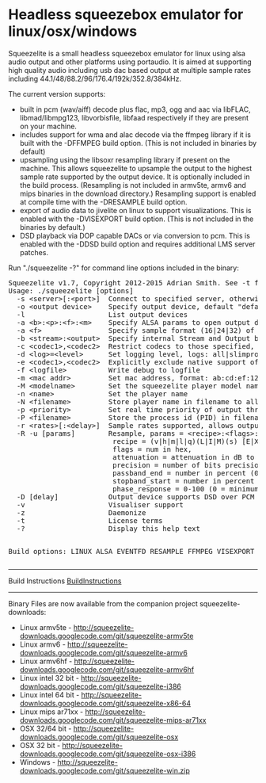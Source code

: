 <html>
<body>

 <h1><a name="Headless_squeezebox_emulator_for_linux/osx/windows"></a>Headless squeezebox emulator for linux/osx/windows<a href="#Headless_squeezebox_emulator_for_linux/osx/windows" class="section_anchor"></a></h1>
 <p>Squeezelite is a small headless squeezebox emulator for linux using alsa audio output and other platforms using portaudio.  It is aimed at supporting high quality audio including usb dac based output at multiple sample rates including 44.1/48/88.2/96/176.4/192k/352.8/384kHz. </p>
 <p>The current version supports: <ul><li>built in pcm (wav/aiff) decode plus flac, mp3, ogg and aac via libFLAC, libmad/libmpg123, libvorbisfile, libfaad respectively if they are present on your machine. </li><li>includes support for wma and alac decode via the ffmpeg library if it is built with the -DFFMPEG build option.  (This is not included in binaries by default) </li><li>upsampling using the libsoxr resampling library if present on the machine.  This allows squeezelite to upsample the output to the highest sample rate supported by the output device.  It is optionally included in the build process.  (Resampling is not included in armv5te, armv6 and mips binaries in the download directory.)  Resampling support is enabled at compile time with the -DRESAMPLE build option. </li><li>export of audio data to jivelite on linux to support visualizations.  This is enabled with the -DVISEXPORT build option.  (This is not included in the binaries by default.)  </li><li>DSD playback via DOP capable DACs or via conversion to pcm.  This is enabled with the -DDSD build option and requires additional LMS server patches. </li></ul></p><p>Run &quot;./squeezelite -?&quot; for command line options included in the binary: </p><pre class="prettyprint">
Squeezelite v1.7, Copyright 2012-2015 Adrian Smith. See -t for license terms
Usage: ./squeezelite [options]
  -s &lt;server&gt;[:&lt;port&gt;]  Connect to specified server, otherwise uses autodiscovery to find server
  -o &lt;output device&gt;    Specify output device, default &quot;default&quot;, - = output to stdout
  -l                    List output devices
  -a &lt;b&gt;:&lt;p&gt;:&lt;f&gt;:&lt;m&gt;    Specify ALSA params to open output device, b = buffer time in ms or size in bytes, p = period count or size in bytes, f sample format (16|24|24_3|32), m = use mmap (0|1)
  -a &lt;f&gt;                Specify sample format (16|24|32) of output file when using -o - to output samples to stdout (interleaved little endian only)
  -b &lt;stream&gt;:&lt;output&gt;  Specify internal Stream and Output buffer sizes in Kbytes
  -c &lt;codec1&gt;,&lt;codec2&gt;  Restrict codecs to those specified, otherwise load all available codecs; known codecs: flac,pcm,mp3,ogg,aac,wma,alac,dsd (mad,mpg for specific mp3 codec)
  -d &lt;log&gt;=&lt;level&gt;      Set logging level, logs: all|slimproto|stream|decode|output, level: info|debug|sdebug
  -e &lt;codec1&gt;,&lt;codec2&gt;  Explicitly exclude native support of one or more codecs; known codecs: flac,pcm,mp3,ogg,aac,wma,alac,dsd (mad,mpg for specific mp3 codec)
  -f &lt;logfile&gt;          Write debug to logfile
  -m &lt;mac addr&gt;         Set mac address, format: ab:cd:ef:12:34:56
  -M &lt;modelname&gt;        Set the squeezelite player model name sent to the server (default: SqueezeLite)
  -n &lt;name&gt;             Set the player name
  -N &lt;filename&gt;         Store player name in filename to allow server defined name changes to be shared between servers (not supported with -n)
  -p &lt;priority&gt;         Set real time priority of output thread (1-99)
  -P &lt;filename&gt;         Store the process id (PID) in filename
  -r &lt;rates&gt;[:&lt;delay&gt;]  Sample rates supported, allows output to be off when squeezelite is started; rates = &lt;maxrate&gt;|&lt;minrate&gt;-&lt;maxrate&gt;|&lt;rate1&gt;,&lt;rate2&gt;,&lt;rate3&gt;; delay = optional delay switching rates in ms
  -R -u [params]        Resample, params = &lt;recipe&gt;:&lt;flags&gt;:&lt;attenuation&gt;:&lt;precision&gt;:&lt;passband_end&gt;:&lt;stopband_start&gt;:&lt;phase_response&gt;,
                         recipe = (v|h|m|l|q)(L|I|M)(s) [E|X], E = exception - resample only if native rate not supported, X = async - resample to max rate for device, otherwise to max sync rate
                         flags = num in hex,
                         attenuation = attenuation in dB to apply (default is -1db if not explicitly set),
                         precision = number of bits precision (NB. HQ = 20. VHQ = 28),
                         passband_end = number in percent (0dB pt. bandwidth to preserve. nyquist = 100%),
                         stopband_start = number in percent (Aliasing/imaging control. &gt; passband_end),
                         phase_response = 0-100 (0 = minimum / 50 = linear / 100 = maximum)
  -D [delay]            Output device supports DSD over PCM (DoP), delay = optional delay switching between PCM and DoP in ms
  -v                    Visualiser support
  -z                    Daemonize
  -t                    License terms
  -?                    Display this help text

Build options: LINUX ALSA EVENTFD RESAMPLE FFMPEG VISEXPORT DSD
</pre><hr/><p>Build Instructions <a href="/p/squeezelite/wiki/BuildInstructions">BuildInstructions</a> </p><hr/><p>Binary Files are now available from the companion project squeezelite-downloads: </p><ul><li>Linux armv5te - <a href="http://squeezelite-downloads.googlecode.com/git/squeezelite-armv5te" rel="nofollow">http://squeezelite-downloads.googlecode.com/git/squeezelite-armv5te</a> </li><li>Linux armv6 - <a href="http://squeezelite-downloads.googlecode.com/git/squeezelite-armv6" rel="nofollow">http://squeezelite-downloads.googlecode.com/git/squeezelite-armv6</a> </li><li>Linux armv6hf - <a href="http://squeezelite-downloads.googlecode.com/git/squeezelite-armv6hf" rel="nofollow">http://squeezelite-downloads.googlecode.com/git/squeezelite-armv6hf</a> </li><li>Linux intel 32 bit - <a href="http://squeezelite-downloads.googlecode.com/git/squeezelite-i386" rel="nofollow">http://squeezelite-downloads.googlecode.com/git/squeezelite-i386</a> </li><li>Linux intel 64 bit - <a href="http://squeezelite-downloads.googlecode.com/git/squeezelite-x86-64" rel="nofollow">http://squeezelite-downloads.googlecode.com/git/squeezelite-x86-64</a> </li><li>Linux mips ar71xx - <a href="http://squeezelite-downloads.googlecode.com/git/squeezelite-mips-ar71xx" rel="nofollow">http://squeezelite-downloads.googlecode.com/git/squeezelite-mips-ar71xx</a> </li><li>OSX 32/64 bit - <a href="http://squeezelite-downloads.googlecode.com/git/squeezelite-osx" rel="nofollow">http://squeezelite-downloads.googlecode.com/git/squeezelite-osx</a> </li><li>OSX 32 bit - <a href="http://squeezelite-downloads.googlecode.com/git/squeezelite-osx-i386" rel="nofollow">http://squeezelite-downloads.googlecode.com/git/squeezelite-osx-i386</a> </li><li>Windows - <a href="http://squeezelite-downloads.googlecode.com/git/squeezelite-win.zip" rel="nofollow">http://squeezelite-downloads.googlecode.com/git/squeezelite-win.zip</a> </li></ul>

 </body>

</html>

